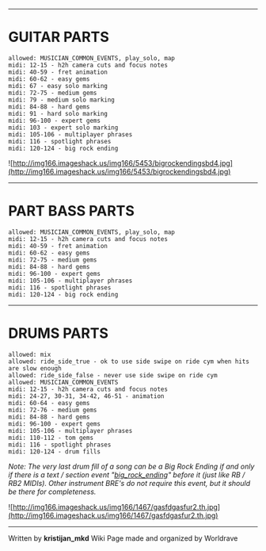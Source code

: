 

---

# GUITAR PARTS #

```
allowed: MUSICIAN_COMMON_EVENTS, play_solo, map
midi: 12-15 - h2h camera cuts and focus notes 
midi: 40-59 - fret animation 
midi: 60-62 - easy gems 
midi: 67 - easy solo marking 
midi: 72-75 - medium gems 
midi: 79 - medium solo marking 
midi: 84-88 - hard gems 
midi: 91 - hard solo marking 
midi: 96-100 - expert gems 
midi: 103 - expert solo marking 
midi: 105-106 - multiplayer phrases 
midi: 116 - spotlight phrases 
midi: 120-124 - big rock ending
```
![http://img166.imageshack.us/img166/5453/bigrockendingsbd4.jpg](http://img166.imageshack.us/img166/5453/bigrockendingsbd4.jpg)


---

# PART BASS PARTS #
```
allowed: MUSICIAN_COMMON_EVENTS, play_solo, map 
midi: 12-15 - h2h camera cuts and focus notes 
midi: 40-59 - fret animation 
midi: 60-62 - easy gems 
midi: 72-75 - medium gems 
midi: 84-88 - hard gems 
midi: 96-100 - expert gems 
midi: 105-106 - multiplayer phrases 
midi: 116 - spotlight phrases 
midi: 120-124 - big rock ending 
```


---

# DRUMS PARTS #
```
allowed: mix 
allowed: ride_side_true - ok to use side swipe on ride cym when hits are slow enough 
allowed: ride_side_false - never use side swipe on ride cym 
allowed: MUSICIAN_COMMON_EVENTS 
midi: 12-15 - h2h camera cuts and focus notes 
midi: 24-27, 30-31, 34-42, 46-51 - animation 
midi: 60-64 - easy gems 
midi: 72-76 - medium gems 
midi: 84-88 - hard gems 
midi: 96-100 - expert gems 
midi: 105-106 - multiplayer phrases 
midi: 110-112 - tom gems 
midi: 116 - spotlight phrases 
midi: 120-124 - drum fills 

```
_Note: The very last drum fill of a song can be a Big Rock Ending if and only if there is a text / section event "[big\_rock\_ending](section.md)" before it (just like RB / RB2 MIDIs).  Other instrument BRE's do not require this event, but it should be there for completeness._

![http://img166.imageshack.us/img166/1467/gasfdgasfur2.th.jpg](http://img166.imageshack.us/img166/1467/gasfdgasfur2.th.jpg)


---

Written by **kristijan\_mkd**
Wiki Page made and organized by Worldrave